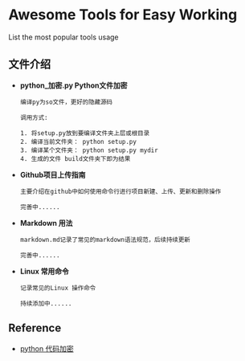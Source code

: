 Awesome Tools for Easy Working
==============================

List the most popular tools usage

## 文件介绍

- **python_加密.py Python文件加密**
    
    ```
    编译py为so文件，更好的隐藏源码
    
    调用方式:
    
    1. 将setup.py放到要编译文件夹上层或根目录 
    2. 编译当前文件夹： python setup.py 
    3. 编译某个文件夹： python setup.py mydir
    4. 生成的文件 build文件夹下即为结果
    
    ```

- **Github项目上传指南**
    
    ```
    主要介绍在github中如何使用命令行进行项目新建、上传、更新和删除操作
    
    完善中......
    
    ```
  
- **Markdown 用法**
    
    ```
    markdown.md记录了常见的markdown语法规范，后续持续更新
    
    完善中......
    
    ```
  
- **Linux 常用命令**
    
    ```
    记录常见的Linux 操作命令
    
    持续添加中......
    
    ```
    

## Reference

- [python 代码加密](https://github.com/ArvinMei/py2so)

    
